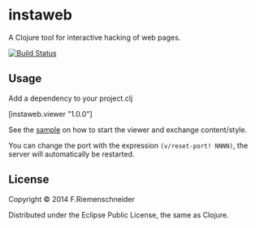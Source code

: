 # instaweb

A Clojure tool for interactive hacking of web pages.

[![Build Status](https://travis-ci.org/friemen/instaweb.png?branch=master)](https://travis-ci.org/friemen/instaweb)

## Usage

Add a dependency to your project.clj

[instaweb.viewer "1.0.0"]


See the [sample](sample/src/sample/page.clj) on how to start the viewer and exchange content/style.

You can change the port with the expression `(v/reset-port! NNNN)`, the server will automatically
be restarted.

## License

Copyright © 2014 F.Riemenschneider

Distributed under the Eclipse Public License, the same as Clojure.
